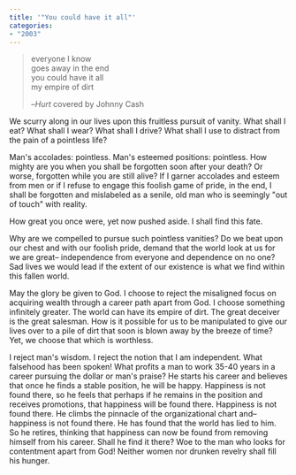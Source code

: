 ```yaml
---
title: '"You could have it all"'
categories:
- "2003"
---
```


> everyone I know    
> goes away in the end    
> you could have it all    
> my empire of dirt    
>     
> –*Hurt* covered by Johnny Cash

We scurry along in our lives upon this fruitless pursuit of vanity. What shall I eat? What shall I wear? What shall I drive? What shall I use to distract from the pain of a pointless life?

Man's accolades: pointless. Man's esteemed positions: pointless. How mighty are you when you shall be forgotten soon after your death? Or worse, forgotten while you are still alive? If I garner accolades and esteem from men or if I refuse to engage this foolish game of pride, in the end, I shall be forgotten and mislabeled as a senile, old man who is seemingly "out of touch" with reality.

How great you once were, yet now pushed aside. I shall find this fate.

Why are we compelled to pursue such pointless vanities? Do we beat upon our chest and with our foolish pride, demand that the world look at us for we are great– independence from everyone and dependence on no one? Sad lives we would lead if the extent of our existence is what we find within this fallen world.

May the glory be given to God. I choose to reject the misaligned focus on acquiring wealth through a career path apart from God. I choose something infinitely greater. The world can have its empire of dirt. The great deceiver is the great salesman. How is it possible for us to be manipulated to give our lives over to a pile of dirt that soon is blown away by the breeze of time? Yet, we choose that which is worthless.

I reject man's wisdom. I reject the notion that I am independent. What falsehood has been spoken! What profits a man to work 35-40 years in a career pursuing the dollar or man's praise? He starts his career and believes that once he finds a stable position, he will be happy. Happiness is not found there, so he feels that perhaps if he remains in the position and receives promotions, that happiness will be found there. Happiness is not found there. He climbs the pinnacle of the organizational chart and– happiness is not found there. He has found that the world has lied to him. So he retires, thinking that happiness can now be found from removing himself from his career. Shall he find it there? Woe to the man who looks for contentment apart from God! Neither women nor drunken revelry shall fill his hunger.